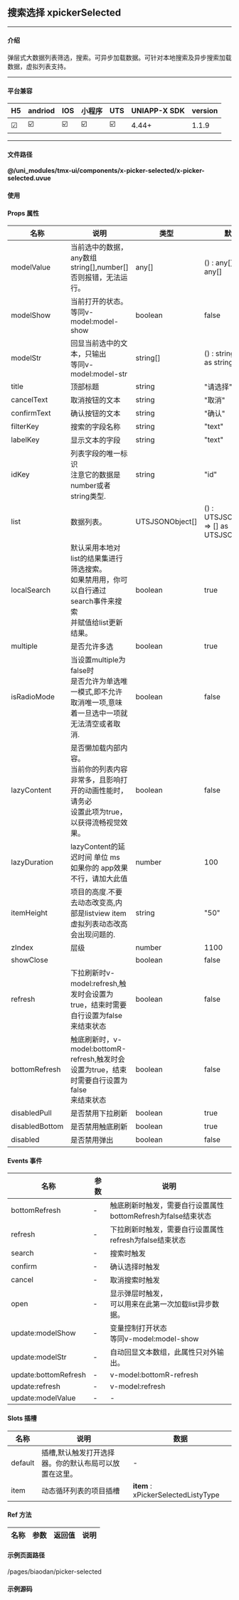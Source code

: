 
## 搜索选择 xpickerSelected

***

#### 介绍

弹层式大数据列表筛选，搜索。可异步加载数据。可针对本地搜索及异步搜索加载数据，虚拟列表支持。

***

#### 平台兼容

| H5 | andriod | IOS | 小程序 | UTS | UNIAPP-X SDK | version |
| --- | --- | --- | --- | --- | --- | --- |
| ☑ | ☑️ | ☑️ | ☑️ | ☑️ | 4.44+ | 1.1.9 |

***

#### 文件路径

**@/uni_modules/tmx-ui/components/x-picker-selected/x-picker-selected.uvue**

#### 使用

<x-picker-selected></x-picker-selected>

#### Props 属性

| 名称 | 说明 | 类型 | 默认值 |
| ------ | ---- | ---- | ---- |
| modelValue | 当前选中的数据，any数组string[],number[]<br>否则报错，无法运行。 | any[] | () : any[] => [] as any[] |
| modelShow | 当前打开的状态。<br>等同v-model:model-show | boolean | false |
| modelStr | 回显当前选中的文本，只输出<br>等同v-model:model-str | string[] | () : string[] => [] as string[] |
| title | 顶部标题 | string | "请选择" |
| cancelText | 取消按钮的文本 | string | "取消" |
| confirmText | 确认按钮的文本 | string | "确认" |
| filterKey | 搜索的字段名称 | string | "text" |
| labelKey | 显示文本的字段 | string | "text" |
| idKey | 列表字段的唯一标识<br>注意它的数据是number或者string类型. | string | "id" |
| list | 数据列表。 | UTSJSONObject[] | () : UTSJSONObject[] => [] as UTSJSONObject[] |
| localSearch | 默认采用本地对list的结果集进行筛选搜索。<br>如果禁用用，你可以自行通过search事件来搜索<br>并赋值给list更新结果。 | boolean | true |
| multiple | 是否允许多选 | boolean | true |
| isRadioMode | 当设置multiple为false时<br>是否允许为单选唯一模式,即不允许取消唯一项,意味着一旦选中一项就无法清空或者取消. | boolean | false |
| lazyContent | 是否懒加载内部内容。<br>当前你的列表内容非常多，且影响打开的动画性能时，请务必<br>设置此项为true，以获得流畅视觉效果。 | boolean | false |
| lazyDuration | lazyContent的延迟时间 单位 ms<br>如果你的 app效果不行，请加大此值 | number | 100 |
| itemHeight | 项目的高度.不要去动态改变高,内部是listview item虚拟列表动态改高<br>会出现问题的. | string | "50" |
| zIndex | 层级 | number | 1100 |
| showClose |  | boolean | false |
| refresh | 下拉刷新时v-model:refresh,触发时会设置为true，结束时需要自行设置为false<br>来结束状态 | boolean | false |
| bottomRefresh | 触底刷新时，v-model:bottomR-refresh,触发时会设置为true，结束时需要自行设置为false<br>来结束状态 | boolean | false |
| disabledPull | 是否禁用下拉刷新 | boolean | true |
| disabledBottom | 是否禁用触底刷新 | boolean | true |
| disabled | 是否禁用弹出 | boolean | false |



#### Events 事件

| 名称 | 参数 | 说明 |
| ------ | ---- | ---- |
| bottomRefresh | - | 触底刷新时触发，需要自行设置属性bottomRefresh为false结束状态 |
| refresh | - | 下拉刷新时触发，需要自行设置属性refresh为false结束状态 |
| search | - | 搜索时触发 |
| confirm | - | 确认选择时触发 |
| cancel | - | 取消搜索时触发 |
| open | - | 显示弹层时触发，<br>可以用来在此第一次加载list异步数据。 |
| update:modelShow | - | 变量控制打开状态<br>等同v-model:model-show |
| update:modelStr | - | 自动回显文本数组，此属性只对外输出。 |
| update:bottomRefresh | - | v-model:bottomR-refresh |
| update:refresh | - | v-model:refresh |
| update:modelValue | - | - |


#### Slots 插槽

| 名称 | 说明 | 数据 |
| ------ | ---- | ---- |
| default | 插槽,默认触发打开选择器。你的默认布局可以放置在这里。 | - |
| item | 动态循环列表的项目插槽 | **item** : xPickerSelectedListyType<br> |


#### Ref 方法

| 名称 | 参数 | 返回值 | 说明 |
| ------ | ---- | ---- | ---- |


#### 示例页面路径

/pages/biaodan/picker-selected

#### 示例源码

<template>
	<!-- #ifdef APP -->
	<scroll-view style="flex:1">
	<!-- #endif -->
	<!-- #ifdef MP-WEIXIN -->
	<page-meta :page-style="`background-color:${xThemeConfigBgColor}`">
		<navigation-bar :background-color="xThemeConfigNavBgColor" :front-color="xThemeConfigNavFontColor"></navigation-bar>
	</page-meta>
	<!-- #endif -->
		<x-sheet>
			<x-text font-size="18" class=" text-weight-b mb-8">搜索选择 xPickerSelected</x-text>
			<x-text color="#999999" class="mb-20">通过弹出式的列表，异步加载数据来显示并选择数据</x-text>
		</x-sheet>

		<x-sheet>
			<x-text font-size="18" class=" text-weight-b mb-8">本地搜索</x-text>
			<x-text color="#999999" class="">此处使用了lazyContent属性展开内容超多，视觉效果也流畅</x-text>
			<x-sheet color="info" dark-color="#333" :margin="['0','16']">
				<x-text color="#999999">已选ids：{{model1.join(",")}}</x-text>
				<x-text color="#999999">回显文本：{{modelStr1.join(",")}}</x-text>
			</x-sheet>
			<x-picker-selected  label-key="name" :lazyContent="true" v-model:model-str="modelStr1" v-model="model1" :list="list">
				<x-button :block="true">打开本地数据集搜索</x-button>
				<!-- 演示如何使用动态插槽,自行改变项目排版样式结构. -->
				<template v-slot:item="{item}">
					<x-text>{{item.getAny('name')}}</x-text>
				</template>
			</x-picker-selected>
		</x-sheet>
		<x-sheet>
			<x-text font-size="18" class=" text-weight-b mb-8">下拉刷新触底加载</x-text>
			<x-picker-selected  
			v-model:refresh="refresTop" 
			v-model:bottom-refresh="refresBottom" 
			@refresh="refreshLoad"  
			@bottom-refresh="refresBottomhLoad"  
			:disabled-bottom="false"
			:disabled-pull="false"
			label-key="name" :lazyContent="true" v-model:model-str="modelStr1" v-model="model1" :list="list">
				<x-button :block="true">打开本地数据集搜索</x-button>
			</x-picker-selected>
		</x-sheet>

		<x-sheet>
			<x-text font-size="18" class=" text-weight-b ">异步搜索</x-text>
			<x-sheet color="info" dark-color="#333" :margin="['0','16']">
				<x-text color="#999999">已选ids：{{model2.join(",")}}</x-text>
				<x-text color="#999999">回显文本：{{modelStr2.join(",")}}</x-text>
			</x-sheet>
			<x-picker-selected :local-search="false" @search="onSearch" v-model:model-str="modelStr2" v-model="model2"
				:list="list2">
				<x-button :block="true">打开异步数据搜索</x-button>
			</x-picker-selected>
		</x-sheet>

	<!-- #ifdef APP -->
	</scroll-view>
	<!-- #endif -->
</template>

<script>
	export default {
		data() {
			return {
				model1: [2, 8] as number[],
				modelStr1: [] as string[],
				model2: [] as number[],
				modelStr2: [] as string[],
				list: [
					{ id: 1, lid: '1001', name: '广州信瑞化妆品公司' } as UTSJSONObject,
					{ id: "2", lid: '1002', name: '深圳市创明展览设计有限公司' } as UTSJSONObject,
					{ id: 3, lid: '1003', name: '上海盟威实业发展有限公司' } as UTSJSONObject,
					{ id: 4, lid: '1004', name: '国都期货有限公司' } as UTSJSONObject,
					{ id: 5, lid: '1005', name: '山西宇达集团' } as UTSJSONObject,
					{ id: 6, lid: '1006', name: '博达网络有限公司' } as UTSJSONObject,
					{ id: 7, lid: '1007', name: '新贸易有限公司' } as UTSJSONObject,
					{ id: 8, lid: '1008', name: '东莞市东辉仪器有限公司' } as UTSJSONObject,
					{ id: 9, lid: '1009', name: '东省东莞市石碣镇东辉电子仪器有限公司' } as UTSJSONObject,
					{ id: 10, lid: '10010', name: '古兰电子科技有限责任公司' } as UTSJSONObject,
					{ id: 11, lid: '10011', name: '邦达礼品公司' } as UTSJSONObject,
					{ id: 12, lid: '10012', name: '广州市广花制冷配件公司' } as UTSJSONObject,
					{ id: 13, lid: '10013', name: '中国云南彩蝶谷服饰加盟连锁店' } as UTSJSONObject,
					{ id: 14, lid: '10014', name: '明珠盘艺有限公司' } as UTSJSONObject,
					{ id: 15, lid: '10015', name: '景滔塑胶五金有限公司' } as UTSJSONObject,
					{ id: 16, lid: '10016', name: '福建古拉特商贸公司' } as UTSJSONObject,
					{ id: 17, lid: '10017', name: '吐鲁番市英俊农产品有限责任公司' } as UTSJSONObject,
					{ id: 18, lid: '10018', name: '新疆亿艾斯国际贸易公司' } as UTSJSONObject,
					{ id: 19, lid: '10019', name: '淮安市万家家具用品有限公司' } as UTSJSONObject,
					{ id: 20, lid: '10020', name: '深圳市优派克电子有限公司销售部' } as UTSJSONObject,
					{ id: 21, lid: '10021', name: '深圳市精博艺印刷有限公司采购部' } as UTSJSONObject,
					{ id: 22, lid: '10022', name: '北京福茂源纸制品有限公司' } as UTSJSONObject,
					{ id: 23, lid: '10023', name: '淮安苏粤食品有限公司' } as UTSJSONObject,
					{ id: 24, lid: '10024', name: '巨龙燕泉饮品有限公司' } as UTSJSONObject,
					{ id: 25, lid: '10025', name: '浙江嘉力宝精机股份有限公司' } as UTSJSONObject,
					{ id: 26, lid: '10026', name: '嘉兴市南湖区欣鑫塑料厂' } as UTSJSONObject,
					{ id: 27, lid: '10027', name: '太原晓旭物流服务部' } as UTSJSONObject,
					{ id: 28, lid: '10028', name: '南昌三众实业有限公司' } as UTSJSONObject,
					{ id: 29, lid: '10029', name: '无锡托普电子有限公司' } as UTSJSONObject,
					{ id: 30, lid: '10030', name: '江阴市泰惠钢铁有限公司' } as UTSJSONObject,
					{ id: 31, lid: '10031', name: '东莞泓锐国际货运有限公司' } as UTSJSONObject,
					{ id: 32, lid: '10032', name: '苏必努商留有限公司业务部' } as UTSJSONObject,
					{ id: 33, lid: '10033', name: '东莞菲迩康自动化设备有限公司' } as UTSJSONObject,
					{ id: 34, lid: '10034', name: '恒盛贸易公司' } as UTSJSONObject,
					{ id: 35, lid: '10035', name: '杭州华声汉腾文化发展有限公司' } as UTSJSONObject,
					{ id: 36, lid: '10036', name: '固力锁业经营部' } as UTSJSONObject,
					{ id: 37, lid: '10037', name: '江苏德生纺织印染公司营销部' } as UTSJSONObject,
					{ id: 38, lid: '10038', name: '江都天都液压件有限公司' } as UTSJSONObject,
					{ id: 39, lid: '10039', name: '潮安县金石镇彩联五金制品厂' } as UTSJSONObject,
					{ id: 40, lid: '10040', name: '工西九江华卓工贸有限公司' } as UTSJSONObject,
					{ id: 41, lid: '10041', name: '深圳市分分印刷有限公司' } as UTSJSONObject,
					{ id: 42, lid: '10042', name: '上海乐金化学有限公司' } as UTSJSONObject
				] as UTSJSONObject[],
				list2: [] as UTSJSONObject[],
				refresTop:false,
				refresBottom:false,
			}
		},
		methods: {
			refreshLoad(){
				let t = this;
				setTimeout(function () {
					t.refresTop = false;
					uni.showToast({ 'title': "刷新成功", 'icon': "none" })
				}, 1500);
			},
			refresBottomhLoad(){
				let t = this;
				setTimeout(function () {
					t.refresBottom = false;
					uni.showToast({ 'title': "触底成功", 'icon': "none" })
				}, 1500);
			},
			onSearch(keyword : string) {
				uni.showLoading({ 'title': "..." })
				let t = this;
				setTimeout(function () {
					t.list2 =
						[
							{ "id": 1, "text": "北京" } as UTSJSONObject,
							{ "id": 2, "text": "上海" } as UTSJSONObject,
							{ "id": 3, "text": "广州" } as UTSJSONObject,
							{ "id": 4, "text": "深圳" } as UTSJSONObject,
							{ "id": 5, "text": "杭州" } as UTSJSONObject,
							{ "id": 6, "text": "成都" } as UTSJSONObject,
							{ "id": 7, "text": "重庆" } as UTSJSONObject,
							{ "id": 8, "text": "武汉" } as UTSJSONObject,
							{ "id": 9, "text": "南京" } as UTSJSONObject,
							{ "id": 10, "text": "西安" } as UTSJSONObject,
							{ "id": 11, "text": "长沙" } as UTSJSONObject,
							{ "id": 12, "text": "青岛" } as UTSJSONObject,
							{ "id": 13, "text": "大连" } as UTSJSONObject,
							{ "id": 14, "text": "厦门" } as UTSJSONObject,
							{ "id": 15, "text": "苏州" } as UTSJSONObject,
							{ "id": 16, "text": "天津" } as UTSJSONObject,
							{ "id": 17, "text": "沈阳" } as UTSJSONObject,
							{ "id": 18, "text": "哈尔滨" } as UTSJSONObject,
							{ "id": 19, "text": "福州" } as UTSJSONObject,
							{ "id": 20, "text": "济南" } as UTSJSONObject
						] as UTSJSONObject[]

					uni.hideLoading()
				}, 1500);
			}
		}
	}
</script>

<style>

</style>
		
